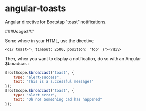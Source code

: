 angular-toasts
===================

Angular directive for Bootstap "toast" notifications.

###Usage###

Some where in your HTML, use the directive:
```
<div toast="{ timeout: 2500, position: 'top' }"></div>
```

Then, when you want to display a notification, do so with an Angular $broadcast:
```javascript
$rootScope.$broadcast("toast", {
	type: "alert-success",
	text: "This is a successful message!"
});
$rootScope.$broadcast("toast", {
	type: "alert-error",
	text: "Oh no! Something bad has happened"
});
```